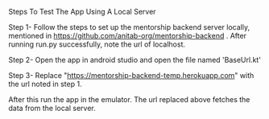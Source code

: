 Steps To Test The App Using A Local Server



Step 1- Follow the steps to set up the mentorship backend server locally, mentioned in https://github.com/anitab-org/mentorship-backend . After running run.py successfully, note the url of localhost.


Step 2- Open the app in android studio and open the file named 'BaseUrl.kt' 


Step 3- Replace "https://mentorship-backend-temp.herokuapp.com"  with the url noted in step 1.


After this run the app in the emulator. The url replaced above fetches the data from the local server. 
